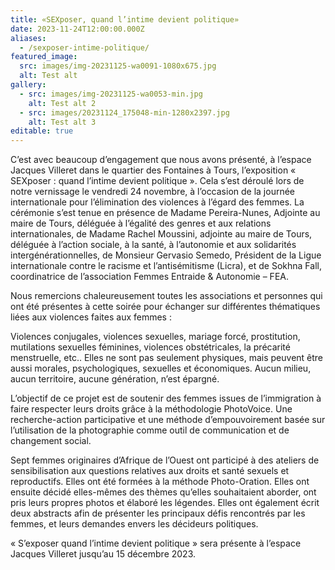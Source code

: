 ```yaml
---
title: «SEXposer, quand l’intime devient politique»
date: 2023-11-24T12:00:00.000Z
aliases:
  - /sexposer-intime-politique/
featured_image:
  src: images/img-20231125-wa0091-1080x675.jpg
  alt: Test alt
gallery:
  - src: images/img-20231125-wa0053-min.jpg
    alt: Test alt 2
  - src: images/20231124_175048-min-1280x2397.jpg
    alt: Test alt 3
editable: true
---
```

C’est avec beaucoup d’engagement que nous avons présenté, à l’espace Jacques Villeret dans le quartier des Fontaines à Tours, l’exposition « SEXposer : quand l’intime devient politique ». Cela s’est déroulé lors de notre vernissage le vendredi 24 novembre, à l’occasion de la journée internationale pour l’élimination des violences à l’égard des femmes. La cérémonie s’est tenue en présence de Madame Pereira-Nunes, Adjointe au maire de Tours, déléguée à l’égalité des genres et aux relations internationales, de Madame Rachel Moussini, adjointe au maire de Tours, déléguée à l’action sociale, à la santé, à l’autonomie et aux solidarités intergénérationnelles, de Monsieur Gervasio Semedo, Président de la Ligue internationale contre le racisme et l’antisémitisme (Licra), et de Sokhna Fall, coordinatrice de l’association Femmes Entraide & Autonomie – FEA.

Nous remercions chaleureusement toutes les associations et personnes qui ont été présentes à cette soirée pour échanger sur différentes thématiques liées aux violences faites aux femmes :

Violences conjugales, violences sexuelles, mariage forcé, prostitution, mutilations sexuelles féminines, violences obstétricales, la précarité menstruelle, etc.. Elles ne sont pas seulement physiques, mais peuvent être aussi morales, psychologiques, sexuelles et économiques. Aucun milieu, aucun territoire, aucune génération, n’est épargné.

L’objectif de ce projet est de soutenir des femmes issues de l’immigration à faire respecter leurs droits grâce à la méthodologie PhotoVoice. Une recherche-action participative et une méthode d’empouvoirement basée sur l’utilisation de la photographie comme outil de communication et de changement social.

 Sept femmes originaires d’Afrique de l’Ouest ont participé à des ateliers de sensibilisation aux questions relatives aux droits et santé sexuels et reproductifs. Elles ont été formées à la méthode Photo-Oration. Elles ont ensuite décidé elles-mêmes des thèmes qu’elles souhaitaient aborder, ont pris leurs propres photos et élaboré les légendes. Elles ont également écrit deux abstracts afin de présenter les principaux défis rencontrés par les femmes, et leurs demandes envers les décideurs politiques.

« S’exposer quand l’intime devient politique » sera présente à l’espace Jacques Villeret jusqu’au 15 décembre 2023.
